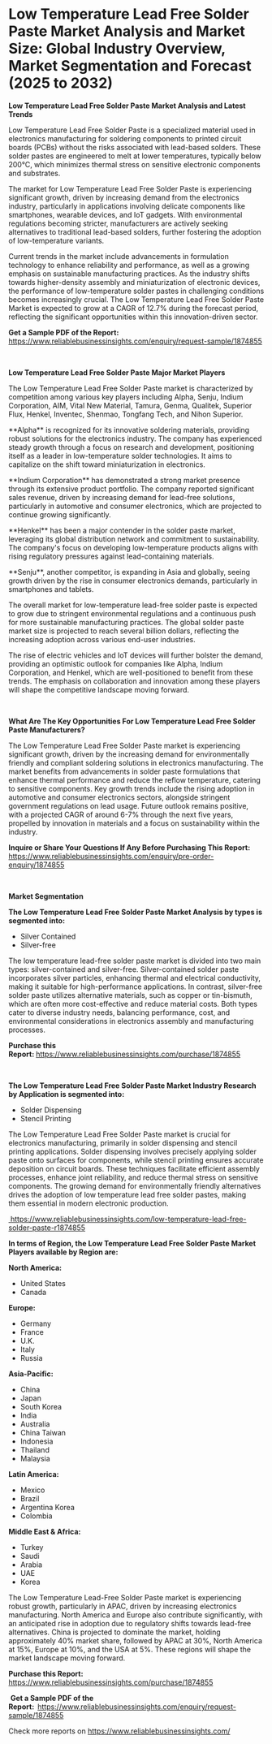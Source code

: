 <p><h1>Low Temperature Lead Free Solder Paste Market Analysis and Market Size: Global Industry Overview, Market Segmentation and Forecast (2025 to 2032)</h1></p><p><strong>Low Temperature Lead Free Solder Paste Market Analysis and Latest Trends</strong></p>
<p><p>Low Temperature Lead Free Solder Paste is a specialized material used in electronics manufacturing for soldering components to printed circuit boards (PCBs) without the risks associated with lead-based solders. These solder pastes are engineered to melt at lower temperatures, typically below 200°C, which minimizes thermal stress on sensitive electronic components and substrates. </p><p>The market for Low Temperature Lead Free Solder Paste is experiencing significant growth, driven by increasing demand from the electronics industry, particularly in applications involving delicate components like smartphones, wearable devices, and IoT gadgets. With environmental regulations becoming stricter, manufacturers are actively seeking alternatives to traditional lead-based solders, further fostering the adoption of low-temperature variants.</p><p>Current trends in the market include advancements in formulation technology to enhance reliability and performance, as well as a growing emphasis on sustainable manufacturing practices. As the industry shifts towards higher-density assembly and miniaturization of electronic devices, the performance of low-temperature solder pastes in challenging conditions becomes increasingly crucial. The Low Temperature Lead Free Solder Paste Market is expected to grow at a CAGR of 12.7% during the forecast period, reflecting the significant opportunities within this innovation-driven sector.</p></p>
<p><strong>Get a Sample PDF of the Report:&nbsp;</strong> <a href="https://www.reliablebusinessinsights.com/enquiry/request-sample/1874855?utm_campaign=2840&utm_medium=2&utm_source=Github&utm_content=ia&utm_term=02042025&utm_id=low-temperature-lead-free-solder-paste">https://www.reliablebusinessinsights.com/enquiry/request-sample/1874855</a></p>
<p>&nbsp;</p>
<p><strong>Low Temperature Lead Free Solder Paste Major Market Players</strong></p>
<p><p>The Low Temperature Lead Free Solder Paste market is characterized by competition among various key players including Alpha, Senju, Indium Corporation, AIM, Vital New Material, Tamura, Genma, Qualitek, Superior Flux, Henkel, Inventec, Shenmao, Tongfang Tech, and Nihon Superior. </p><p>**Alpha** is recognized for its innovative soldering materials, providing robust solutions for the electronics industry. The company has experienced steady growth through a focus on research and development, positioning itself as a leader in low-temperature solder technologies. It aims to capitalize on the shift toward miniaturization in electronics.</p><p>**Indium Corporation** has demonstrated a strong market presence through its extensive product portfolio. The company reported significant sales revenue, driven by increasing demand for lead-free solutions, particularly in automotive and consumer electronics, which are projected to continue growing significantly.</p><p>**Henkel** has been a major contender in the solder paste market, leveraging its global distribution network and commitment to sustainability. The company's focus on developing low-temperature products aligns with rising regulatory pressures against lead-containing materials.</p><p>**Senju**, another competitor, is expanding in Asia and globally, seeing growth driven by the rise in consumer electronics demands, particularly in smartphones and tablets.</p><p>The overall market for low-temperature lead-free solder paste is expected to grow due to stringent environmental regulations and a continuous push for more sustainable manufacturing practices. The global solder paste market size is projected to reach several billion dollars, reflecting the increasing adoption across various end-user industries.</p><p>The rise of electric vehicles and IoT devices will further bolster the demand, providing an optimistic outlook for companies like Alpha, Indium Corporation, and Henkel, which are well-positioned to benefit from these trends. The emphasis on collaboration and innovation among these players will shape the competitive landscape moving forward.</p></p>
<p>&nbsp;</p>
<p><strong>What Are The Key Opportunities For Low Temperature Lead Free Solder Paste Manufacturers?</strong></p>
<p><p>The Low Temperature Lead Free Solder Paste market is experiencing significant growth, driven by the increasing demand for environmentally friendly and compliant soldering solutions in electronics manufacturing. The market benefits from advancements in solder paste formulations that enhance thermal performance and reduce the reflow temperature, catering to sensitive components. Key growth trends include the rising adoption in automotive and consumer electronics sectors, alongside stringent government regulations on lead usage. Future outlook remains positive, with a projected CAGR of around 6-7% through the next five years, propelled by innovation in materials and a focus on sustainability within the industry.</p></p>
<p><strong>Inquire or Share Your Questions If Any Before Purchasing This Report:</strong> <a href="https://www.reliablebusinessinsights.com/enquiry/pre-order-enquiry/1874855?utm_campaign=2840&utm_medium=2&utm_source=Github&utm_content=ia&utm_term=02042025&utm_id=low-temperature-lead-free-solder-paste">https://www.reliablebusinessinsights.com/enquiry/pre-order-enquiry/1874855</a></p>
<p>&nbsp;</p>
<p><strong>Market Segmentation</strong></p>
<p><strong>The Low Temperature Lead Free Solder Paste Market Analysis by types is segmented into:</strong></p>
<p><ul><li>Silver Contained</li><li>Silver-free</li></ul></p>
<p><p>The low temperature lead-free solder paste market is divided into two main types: silver-contained and silver-free. Silver-contained solder paste incorporates silver particles, enhancing thermal and electrical conductivity, making it suitable for high-performance applications. In contrast, silver-free solder paste utilizes alternative materials, such as copper or tin-bismuth, which are often more cost-effective and reduce material costs. Both types cater to diverse industry needs, balancing performance, cost, and environmental considerations in electronics assembly and manufacturing processes.</p></p>
<p><strong>Purchase this Report:&nbsp;</strong><a href="https://www.reliablebusinessinsights.com/purchase/1874855?utm_campaign=2840&utm_medium=2&utm_source=Github&utm_content=ia&utm_term=02042025&utm_id=low-temperature-lead-free-solder-paste">https://www.reliablebusinessinsights.com/purchase/1874855</a></p>
<p>&nbsp;</p>
<p><strong>The Low Temperature Lead Free Solder Paste Market Industry Research by Application is segmented into:</strong></p>
<p><ul><li>Solder Dispensing</li><li>Stencil Printing</li></ul></p>
<p><p>The Low Temperature Lead Free Solder Paste market is crucial for electronics manufacturing, primarily in solder dispensing and stencil printing applications. Solder dispensing involves precisely applying solder paste onto surfaces for components, while stencil printing ensures accurate deposition on circuit boards. These techniques facilitate efficient assembly processes, enhance joint reliability, and reduce thermal stress on sensitive components. The growing demand for environmentally friendly alternatives drives the adoption of low temperature lead free solder pastes, making them essential in modern electronic production.</p></p>
<p><a href="https://www.reliablebusinessinsights.com/low-temperature-lead-free-solder-paste-r1874855?utm_campaign=2840&utm_medium=2&utm_source=Github&utm_content=ia&utm_term=02042025&utm_id=low-temperature-lead-free-solder-paste">&nbsp;https://www.reliablebusinessinsights.com/low-temperature-lead-free-solder-paste-r1874855</a></p>
<p><strong>In terms of Region, the Low Temperature Lead Free Solder Paste Market Players available by Region are:</strong></p>
<p>
    <p> <strong> North America: </strong>
        <ul>
            <li>United States</li>
            <li>Canada</li>
        </ul>
        </p> 
    <p> <strong> Europe: </strong>
        <ul>
            <li>Germany</li>
            <li>France</li>
            <li>U.K.</li>
            <li>Italy</li>
            <li>Russia</li>
        </ul>
        </p> 
    <p> <strong> Asia-Pacific: </strong>
        <ul>
            <li>China</li>
            <li>Japan</li>
            <li>South Korea</li>
            <li>India</li>
            <li>Australia</li>
            <li>China Taiwan</li>
            <li>Indonesia</li>
            <li>Thailand</li>
            <li>Malaysia</li>
        </ul>
        </p> 
    <p> <strong> Latin America: </strong>
        <ul>
            <li>Mexico</li>
            <li>Brazil</li>
            <li>Argentina Korea</li>
            <li>Colombia</li>
        </ul>
        </p> 
    <p> <strong> Middle East & Africa: </strong>
        <ul>
            <li>Turkey</li>
            <li>Saudi</li>
            <li>Arabia</li>
            <li>UAE</li>
            <li>Korea</li>
        </ul>
    </p>
    </p>
<p><p>The Low Temperature Lead-Free Solder Paste market is experiencing robust growth, particularly in APAC, driven by increasing electronics manufacturing. North America and Europe also contribute significantly, with an anticipated rise in adoption due to regulatory shifts towards lead-free alternatives. China is projected to dominate the market, holding approximately 40% market share, followed by APAC at 30%, North America at 15%, Europe at 10%, and the USA at 5%. These regions will shape the market landscape moving forward.</p></p>
<p><strong>Purchase this Report: </strong><a href="https://www.reliablebusinessinsights.com/purchase/1874855?utm_campaign=2840&utm_medium=2&utm_source=Github&utm_content=ia&utm_term=02042025&utm_id=low-temperature-lead-free-solder-paste">https://www.reliablebusinessinsights.com/purchase/1874855</a></p>
<p>&nbsp;<strong>Get a Sample PDF of the Report:&nbsp;&nbsp;</strong><a href="https://www.reliablebusinessinsights.com/enquiry/request-sample/1874855?utm_campaign=2840&utm_medium=2&utm_source=Github&utm_content=ia&utm_term=02042025&utm_id=low-temperature-lead-free-solder-paste">https://www.reliablebusinessinsights.com/enquiry/request-sample/1874855</a></p>
<p><strong></strong></p>
<p>Check more reports on <a href="https://www.reliablebusinessinsights.com/?utm_campaign=2840&utm_medium=2&utm_source=Github&utm_content=ia&utm_term=02042025&utm_id=low-temperature-lead-free-solder-paste">https://www.reliablebusinessinsights.com/</a></p>